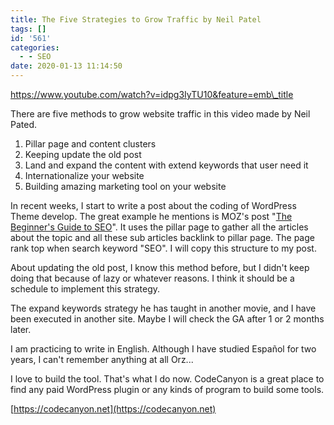 ```yaml
---
title: The Five Strategies to Grow Traffic by Neil Patel
tags: []
id: '561'
categories:
  - - SEO
date: 2020-01-13 11:14:50
---
```


https://www.youtube.com/watch?v=idpg3IyTU10&feature=emb\_title

There are five methods to grow website traffic in this video made by Neil Pated.

1.  Pillar page and content clusters
2.  Keeping update the old post
3.  Land and expand the content with extend keywords that user need it
4.  Internationalize your website
5.  Building amazing marketing tool on your website

In recent weeks, I start to write a post about the coding of WordPress Theme develop. The great example he mentions is MOZ's post "[The Beginner's Guide to SEO](https://moz.com/beginners-guide-to-seo)". It uses the pillar page to gather all the articles about the topic and all these sub articles backlink to pillar page. The page rank top when search keyword "SEO". I will copy this structure to my post.

About updating the old post, I know this method before, but I didn't keep doing that because of lazy or whatever reasons. I think it should be a schedule to implement this strategy.

The expand keywords strategy he has taught in another movie, and I have been executed in another site. Maybe I will check the GA after 1 or 2 months later.

I am practicing to write in English. Although I have studied Español for two years, I can't remember anything at all Orz...

I love to build the tool. That's what I do now. CodeCanyon is a great place to find any paid WordPress plugin or any kinds of program to build some tools.

[https://codecanyon.net](https://codecanyon.net)